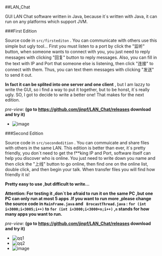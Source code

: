 ##LAN_Chat

GUI LAN Chat software written in Java, because it`s written with Java, it can run on any platforms which support JVM.

###First Edition

Source code in `src/firstediton` . You can communicate with others use this simple but ugly tool... First you must listen to a port by click the "监听" button, when someone wants to connect with you, you just need to reply messages with clicking "回复" button  to reply messages. Also, you can fill in the text with IP and Port that someone else is listening, then click "连接" to connect with them. Thus, you can text them messages with clicking "发送" to send it out.

**In fact it can be splited into one server and one client** , but I am  lazzy to write the GUI, so i find a way to put it together, but to be honst, it\`s really ugly. SO, I got to decide to write a better one! That makes for the next edition.

*pre-view:* **(go to https://github.com/jinpf/LAN_Chat/releases download and try it)**
* ![image](https://f.cloud.github.com/assets/5752293/2527131/6bc95188-b501-11e3-88b7-a806b5167f29.png)


###Second Edition

Source code in `src/secondedition` . You can commuicate and share files with others in the same LAN. This edition is better than ever, it\`s pretty friendly, you don\`t need to get the f**king IP and Port, software itself can help you discover who is online. You just need to write down you name and then click the "上线" button to go online, then find one on the online list, double click, and then begin your talk. When transfer files you will find how friendly it is!

**Pretty easy to use ,but difficult to write...**

**Attention: For testing it ,don\`t be afraid to run it on the same PC ,but one PC can only run at most 5 apps .If you want to run more ,please change the source code in `MainFrame.java` and ` BrocastThread.java` : `for (int i=3000;i<3005;i++)` to `for (int i=3000;i<3000+n;i++)` ,`n` stands for how many apps you want to run.**

*pre-view:* **(go to https://github.com/jinpf/LAN_Chat/releases download and try it)**
* ![qq1](https://cloud.githubusercontent.com/assets/5752293/2569737/89f82498-b8f0-11e3-9aea-89e2c2d67d30.png)
* ![qq2](https://cloud.githubusercontent.com/assets/5752293/2569739/8db32268-b8f0-11e3-8989-a0178aeec3b3.png)
* ![image](https://cloud.githubusercontent.com/assets/5752293/2588467/ebeb8a50-ba3a-11e3-9647-e2ce5b3d841d.png)
